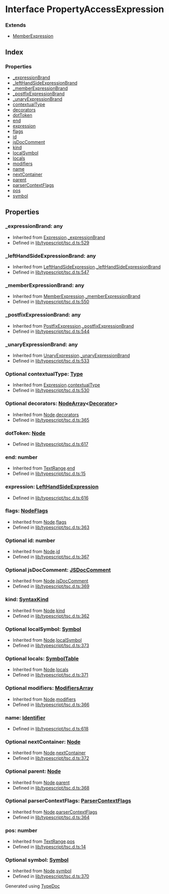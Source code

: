 # Interface PropertyAccessExpression


### Extends
* [MemberExpression](ts.memberexpression.md)

## Index

### Properties
* [_expressionBrand](ts.propertyaccessexpression.md#_expressionbrand)
* [_leftHandSideExpressionBrand](ts.propertyaccessexpression.md#_lefthandsideexpressionbrand)
* [_memberExpressionBrand](ts.propertyaccessexpression.md#_memberexpressionbrand)
* [_postfixExpressionBrand](ts.propertyaccessexpression.md#_postfixexpressionbrand)
* [_unaryExpressionBrand](ts.propertyaccessexpression.md#_unaryexpressionbrand)
* [contextualType](ts.propertyaccessexpression.md#contextualtype)
* [decorators](ts.propertyaccessexpression.md#decorators)
* [dotToken](ts.propertyaccessexpression.md#dottoken)
* [end](ts.propertyaccessexpression.md#end)
* [expression](ts.propertyaccessexpression.md#expression)
* [flags](ts.propertyaccessexpression.md#flags)
* [id](ts.propertyaccessexpression.md#id)
* [jsDocComment](ts.propertyaccessexpression.md#jsdoccomment)
* [kind](ts.propertyaccessexpression.md#kind)
* [localSymbol](ts.propertyaccessexpression.md#localsymbol)
* [locals](ts.propertyaccessexpression.md#locals)
* [modifiers](ts.propertyaccessexpression.md#modifiers)
* [name](ts.propertyaccessexpression.md#name)
* [nextContainer](ts.propertyaccessexpression.md#nextcontainer)
* [parent](ts.propertyaccessexpression.md#parent)
* [parserContextFlags](ts.propertyaccessexpression.md#parsercontextflags)
* [pos](ts.propertyaccessexpression.md#pos)
* [symbol](ts.propertyaccessexpression.md#symbol)

## Properties

### _expressionBrand: any

* Inherited from [Expression](ts.expression.md).[_expressionBrand](ts.expression.md#_expressionbrand)
* Defined in [lib/typescript/tsc.d.ts:529](https://github.com/kimamula/typedoc/blob/HEAD/src/lib/typescript/tsc.d.ts#L529)


### _leftHandSideExpressionBrand: any

* Inherited from [LeftHandSideExpression](ts.lefthandsideexpression.md).[_leftHandSideExpressionBrand](ts.lefthandsideexpression.md#_lefthandsideexpressionbrand)
* Defined in [lib/typescript/tsc.d.ts:547](https://github.com/kimamula/typedoc/blob/HEAD/src/lib/typescript/tsc.d.ts#L547)


### _memberExpressionBrand: any

* Inherited from [MemberExpression](ts.memberexpression.md).[_memberExpressionBrand](ts.memberexpression.md#_memberexpressionbrand)
* Defined in [lib/typescript/tsc.d.ts:550](https://github.com/kimamula/typedoc/blob/HEAD/src/lib/typescript/tsc.d.ts#L550)


### _postfixExpressionBrand: any

* Inherited from [PostfixExpression](ts.postfixexpression.md).[_postfixExpressionBrand](ts.postfixexpression.md#_postfixexpressionbrand)
* Defined in [lib/typescript/tsc.d.ts:544](https://github.com/kimamula/typedoc/blob/HEAD/src/lib/typescript/tsc.d.ts#L544)


### _unaryExpressionBrand: any

* Inherited from [UnaryExpression](ts.unaryexpression.md).[_unaryExpressionBrand](ts.unaryexpression.md#_unaryexpressionbrand)
* Defined in [lib/typescript/tsc.d.ts:533](https://github.com/kimamula/typedoc/blob/HEAD/src/lib/typescript/tsc.d.ts#L533)


### Optional contextualType: [Type](ts.type.md)

* Inherited from [Expression](ts.expression.md).[contextualType](ts.expression.md#contextualtype)
* Defined in [lib/typescript/tsc.d.ts:530](https://github.com/kimamula/typedoc/blob/HEAD/src/lib/typescript/tsc.d.ts#L530)


### Optional decorators: [NodeArray](ts.nodearray.md)<[Decorator](ts.decorator.md)>

* Inherited from [Node](ts.node.md).[decorators](ts.node.md#decorators)
* Defined in [lib/typescript/tsc.d.ts:365](https://github.com/kimamula/typedoc/blob/HEAD/src/lib/typescript/tsc.d.ts#L365)


### dotToken: [Node](ts.node.md)

* Defined in [lib/typescript/tsc.d.ts:617](https://github.com/kimamula/typedoc/blob/HEAD/src/lib/typescript/tsc.d.ts#L617)


### end: number

* Inherited from [TextRange](ts.textrange.md).[end](ts.textrange.md#end)
* Defined in [lib/typescript/tsc.d.ts:15](https://github.com/kimamula/typedoc/blob/HEAD/src/lib/typescript/tsc.d.ts#L15)


### expression: [LeftHandSideExpression](ts.lefthandsideexpression.md)

* Defined in [lib/typescript/tsc.d.ts:616](https://github.com/kimamula/typedoc/blob/HEAD/src/lib/typescript/tsc.d.ts#L616)


### flags: [NodeFlags](../enums/ts.nodeflags.md)

* Inherited from [Node](ts.node.md).[flags](ts.node.md#flags)
* Defined in [lib/typescript/tsc.d.ts:363](https://github.com/kimamula/typedoc/blob/HEAD/src/lib/typescript/tsc.d.ts#L363)


### Optional id: number

* Inherited from [Node](ts.node.md).[id](ts.node.md#id)
* Defined in [lib/typescript/tsc.d.ts:367](https://github.com/kimamula/typedoc/blob/HEAD/src/lib/typescript/tsc.d.ts#L367)


### Optional jsDocComment: [JSDocComment](ts.jsdoccomment.md)

* Inherited from [Node](ts.node.md).[jsDocComment](ts.node.md#jsdoccomment)
* Defined in [lib/typescript/tsc.d.ts:369](https://github.com/kimamula/typedoc/blob/HEAD/src/lib/typescript/tsc.d.ts#L369)


### kind: [SyntaxKind](../enums/ts.syntaxkind.md)

* Inherited from [Node](ts.node.md).[kind](ts.node.md#kind)
* Defined in [lib/typescript/tsc.d.ts:362](https://github.com/kimamula/typedoc/blob/HEAD/src/lib/typescript/tsc.d.ts#L362)


### Optional localSymbol: [Symbol](ts.symbol.md)

* Inherited from [Node](ts.node.md).[localSymbol](ts.node.md#localsymbol)
* Defined in [lib/typescript/tsc.d.ts:373](https://github.com/kimamula/typedoc/blob/HEAD/src/lib/typescript/tsc.d.ts#L373)


### Optional locals: [SymbolTable](ts.symboltable.md)

* Inherited from [Node](ts.node.md).[locals](ts.node.md#locals)
* Defined in [lib/typescript/tsc.d.ts:371](https://github.com/kimamula/typedoc/blob/HEAD/src/lib/typescript/tsc.d.ts#L371)


### Optional modifiers: [ModifiersArray](ts.modifiersarray.md)

* Inherited from [Node](ts.node.md).[modifiers](ts.node.md#modifiers)
* Defined in [lib/typescript/tsc.d.ts:366](https://github.com/kimamula/typedoc/blob/HEAD/src/lib/typescript/tsc.d.ts#L366)


### name: [Identifier](ts.identifier.md)

* Defined in [lib/typescript/tsc.d.ts:618](https://github.com/kimamula/typedoc/blob/HEAD/src/lib/typescript/tsc.d.ts#L618)


### Optional nextContainer: [Node](ts.node.md)

* Inherited from [Node](ts.node.md).[nextContainer](ts.node.md#nextcontainer)
* Defined in [lib/typescript/tsc.d.ts:372](https://github.com/kimamula/typedoc/blob/HEAD/src/lib/typescript/tsc.d.ts#L372)


### Optional parent: [Node](ts.node.md)

* Inherited from [Node](ts.node.md).[parent](ts.node.md#parent)
* Defined in [lib/typescript/tsc.d.ts:368](https://github.com/kimamula/typedoc/blob/HEAD/src/lib/typescript/tsc.d.ts#L368)


### Optional parserContextFlags: [ParserContextFlags](../enums/ts.parsercontextflags.md)

* Inherited from [Node](ts.node.md).[parserContextFlags](ts.node.md#parsercontextflags)
* Defined in [lib/typescript/tsc.d.ts:364](https://github.com/kimamula/typedoc/blob/HEAD/src/lib/typescript/tsc.d.ts#L364)


### pos: number

* Inherited from [TextRange](ts.textrange.md).[pos](ts.textrange.md#pos)
* Defined in [lib/typescript/tsc.d.ts:14](https://github.com/kimamula/typedoc/blob/HEAD/src/lib/typescript/tsc.d.ts#L14)


### Optional symbol: [Symbol](ts.symbol.md)

* Inherited from [Node](ts.node.md).[symbol](ts.node.md#symbol)
* Defined in [lib/typescript/tsc.d.ts:370](https://github.com/kimamula/typedoc/blob/HEAD/src/lib/typescript/tsc.d.ts#L370)



Generated using [TypeDoc](http://typedoc.io)
